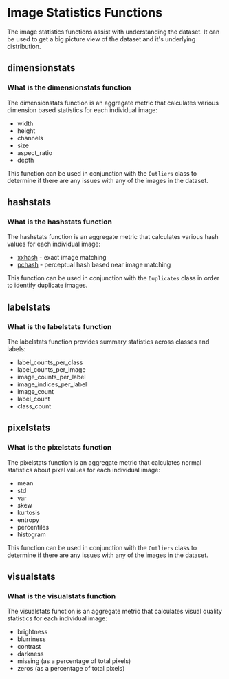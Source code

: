 # Image Statistics Functions

The image statistics functions assist with understanding the dataset.
It can be used to get a big picture view of the dataset and it's underlying distribution.

## dimensionstats

### What is the dimensionstats function

The dimensionstats function is an aggregate metric that calculates various dimension based statistics for each individual image:
- width
- height
- channels
- size
- aspect_ratio
- depth

This function can be used in conjunction with the `Outliers` class to determine if there are any issues with any of the images in the dataset.

## hashstats

### What is the hashstats function

The hashstats function is an aggregate metric that calculates various hash values for each individual image:
- [xxhash](https://github.com/Cyan4973/xxHash) - exact image matching
- [pchash](https://en.wikipedia.org/wiki/Perceptual_hashing) - perceptual hash based near image matching

This function can be used in conjunction with the `Duplicates` class in order to identify duplicate images.

## labelstats

### What is the labelstats function

The labelstats function provides summary statistics across classes and labels:
- label_counts_per_class
- label_counts_per_image
- image_counts_per_label
- image_indices_per_label
- image_count
- label_count
- class_count

## pixelstats

### What is the pixelstats function

The pixelstats function is an aggregate metric that calculates normal statistics about pixel values for each individual image:
- mean
- std
- var
- skew
- kurtosis
- entropy
- percentiles
- histogram

This function can be used in conjunction with the `Outliers` class to determine if there are any issues with any of the images in the dataset.

## visualstats

### What is the visualstats function

The visualstats function is an aggregate metric that calculates visual quality statistics for each individual image:
- brightness
- blurriness
- contrast
- darkness
- missing (as a percentage of total pixels)
- zeros (as a percentage of total pixels)
